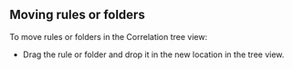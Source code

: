 ## Moving rules or folders

To move rules or folders in the Correlation tree view:

- Drag the rule or folder and drop it in the new location in the tree view.
